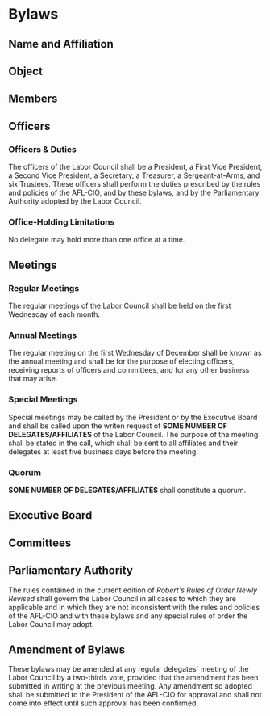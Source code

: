# Bylaws

## Name and Affiliation

## Object

## Members

## Officers

### Officers & Duties

The officers of the Labor Council shall be
    a President,
    a First Vice President,
    a Second Vice President,
    a Secretary,
    a Treasurer,
    a Sergeant-at-Arms,
    and six Trustees.
These officers shall perform the duties prescribed by the rules and policies of the AFL-CIO, and by these bylaws, and by the Parliamentary Authority adopted by the Labor Council.

### Office-Holding Limitations

No delegate may hold more than one office at a time.

## Meetings

### Regular Meetings

The regular meetings of the Labor Council shall be held on the first Wednesday of each month.

### Annual Meetings

The regular meeting on the first Wednesday of December shall be known as the annual meeting and shall be for the purpose of electing officers, receiving reports of officers and committees, and for any other business that may arise.

### Special Meetings

Special meetings may be called by the President or by the Executive Board and shall be called upon the writen request of **SOME NUMBER OF DELEGATES/AFFILIATES** of the Labor Council.
The purpose of the meeting shall be stated in the call, which shall be sent to all affiliates and their delegates at least five business days before the meeting.

### Quorum

**SOME NUMBER OF DELEGATES/AFFILIATES** shall constitute a quorum.

## Executive Board

## Committees

## Parliamentary Authority

The rules contained in the current edition of *Robert's Rules of Order Newly Revised* shall govern the Labor Council in all cases to which they are applicable and in which they are not inconsistent with the rules and policies of the AFL-CIO and with these bylaws and any special rules of order the Labor Council may adopt.

## Amendment of Bylaws

These bylaws may be amended at any regular delegates' meeting of the Labor Council by a two-thirds vote, provided that the amendment has been submitted in writing at the previous meeting.
Any amendment so adopted shall be submitted to the President of the AFL-CIO for approval and shall not come into effect until such approval has been confirmed.
